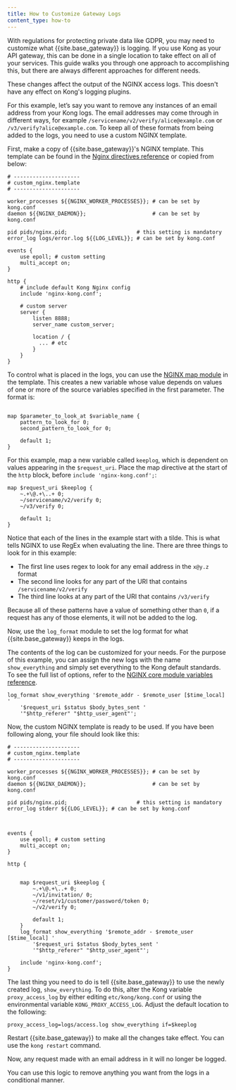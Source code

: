 ```yaml
---
title: How to Customize Gateway Logs
content_type: how-to
---
```



With regulations for protecting private data like GDPR, you may need to customize what {{site.base_gateway}} is logging. If you use Kong as your API gateway, this can be done in a single location to take effect on all of your services. This guide walks you through one approach to accomplishing this, but there are always different approaches for different needs. 

These changes affect the output of the NGINX access logs. This doesn't have any effect on Kong's logging plugins.

For this example, let’s say you want to remove any instances of an email address from your Kong logs. The email addresses may come through in different ways, for example `/servicename/v2/verify/alice@example.com` or `/v3/verify?alice@example.com`. To keep all of these formats from being added to the logs, you need to use a custom NGINX template.

First, make a copy of {{site.base_gateway}}'s NGINX template. This template can be found in the [Nginx directives reference](/gateway/{{page.kong_version}}/reference/nginx-directives/#custom-nginx-templates-and-embedding-kong-gateway/) or copied from below:

```nginx
# ---------------------
# custom_nginx.template
# ---------------------

worker_processes ${{NGINX_WORKER_PROCESSES}}; # can be set by kong.conf
daemon ${{NGINX_DAEMON}};                     # can be set by kong.conf

pid pids/nginx.pid;                      # this setting is mandatory
error_log logs/error.log ${{LOG_LEVEL}}; # can be set by kong.conf

events {
    use epoll; # custom setting
    multi_accept on;
}

http {
    # include default Kong Nginx config
    include 'nginx-kong.conf';

    # custom server
    server {
        listen 8888;
        server_name custom_server;

        location / {
          ... # etc
        }
    }
}
```

To control what is placed in the logs, you can use the [NGINX map module](https://nginx.org/en/docs/http/ngx_http_map_module.html) in the template. This creates a new variable whose value depends on values of one or more of the source variables specified in the first parameter. The format is:

```nginx

map $parameter_to_look_at $variable_name {
    pattern_to_look_for 0;
    second_pattern_to_look_for 0;

    default 1;
}
```

For this example, map a new variable called `keeplog`, which is dependent on values appearing in the `$request_uri`. Place the map directive at the start of the `http` block, before `include 'nginx-kong.conf';`:

```nginx
map $request_uri $keeplog {
    ~.+\@.+\..+ 0;
    ~/servicename/v2/verify 0;
    ~/v3/verify 0;

    default 1;
}
```

Notice that each of the lines in the example start with a tilde. This is what tells NGINX to use RegEx when evaluating the line. There are three things to look for in this example:
- The first line uses regex to look for any email address in the `x@y.z` format
- The second line looks for any part of the URI that contains `/servicename/v2/verify`
- The third line looks at any part of the URI that contains `/v3/verify`

Because all of these patterns have a value of something other than `0`, if a request has any of those elements, it will not be added to the log.

Now, use the `log_format` module to set the log format for what {{site.base_gateway}} keeps in the logs. 

The contents of the log can be customized for your needs. For the purpose of this example, you can assign the new logs with the name `show_everything` and  simply set everything to the Kong default standards. 
To see the full list of options, refer to the [NGINX core module variables reference](https://nginx.org/en/docs/http/ngx_http_core_module.html#variables).

```nginx
log_format show_everything '$remote_addr - $remote_user [$time_local] '
    '$request_uri $status $body_bytes_sent '
    '"$http_referer" "$http_user_agent"';
```

Now, the custom NGINX template is ready to be used. If you have been following along, your file should look like this:

```nginx
# ---------------------
# custom_nginx.template
# ---------------------

worker_processes ${{NGINX_WORKER_PROCESSES}}; # can be set by kong.conf
daemon ${{NGINX_DAEMON}};                     # can be set by kong.conf

pid pids/nginx.pid;                      # this setting is mandatory
error_log stderr ${{LOG_LEVEL}}; # can be set by kong.conf



events {
    use epoll; # custom setting
    multi_accept on;
}

http {


    map $request_uri $keeplog {
        ~.+\@.+\..+ 0;
        ~/v1/invitation/ 0;
        ~/reset/v1/customer/password/token 0;
        ~/v2/verify 0;

        default 1;
    }
    log_format show_everything '$remote_addr - $remote_user [$time_local] '
        '$request_uri $status $body_bytes_sent '
        '"$http_referer" "$http_user_agent"';

    include 'nginx-kong.conf';
}
```

The last thing you need to do is tell {{site.base_gateway}} to use the newly created log, `show_everything`. To do this, alter the Kong variable `proxy_access_log` by either editing `etc/kong/kong.conf` or using the environmental variable `KONG_PROXY_ACCESS_LOG`. Adjust the default location to the following:

```
proxy_access_log=logs/access.log show_everything if=$keeplog
```

Restart {{site.base_gateway}} to make all the changes take effect. You can use the `kong restart` command.

Now, any request made with an email address in it will no longer be logged. 

You can use this logic to remove anything you want from the logs in a conditional manner.
